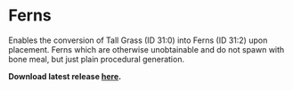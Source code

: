 # Ferns
Enables the conversion of Tall Grass (ID 31:0) into Ferns (ID 31:2) upon placement. Ferns which are otherwise unobtainable and do not spawn with bone meal, but just plain procedural generation.

<b>Download latest release [here](https://github.com/AleksandarHaralanov/Ferns/releases/latest).</b>